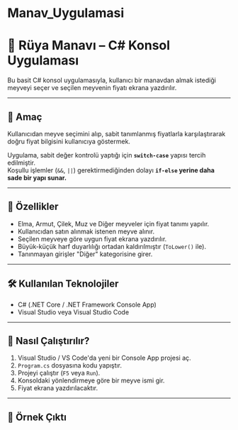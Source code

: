 # Manav_Uygulamasi

# 🛒 Rüya Manavı – C# Konsol Uygulaması

Bu basit C# konsol uygulamasıyla, kullanıcı bir manavdan almak istediği meyveyi seçer ve seçilen meyvenin fiyatı ekrana yazdırılır.

---

## 🎯 Amaç

Kullanıcıdan meyve seçimini alıp, sabit tanımlanmış fiyatlarla karşılaştırarak doğru fiyat bilgisini kullanıcıya göstermek.

Uygulama, sabit değer kontrolü yaptığı için **`switch-case`** yapısı tercih edilmiştir.  
Koşullu işlemler (`&&`, `||`) gerektirmediğinden dolayı **`if-else` yerine daha sade bir yapı sunar.**

---

## 🧩 Özellikler

- Elma, Armut, Çilek, Muz ve Diğer meyveler için fiyat tanımı yapılır.
- Kullanıcıdan satın alınmak istenen meyve alınır.
- Seçilen meyveye göre uygun fiyat ekrana yazdırılır.
- Büyük-küçük harf duyarlılığı ortadan kaldırılmıştır (`ToLower()` ile).
- Tanınmayan girişler "Diğer" kategorisine girer.

---

## 🛠 Kullanılan Teknolojiler

- C# (.NET Core / .NET Framework Console App)
- Visual Studio veya Visual Studio Code

---

## 🚀 Nasıl Çalıştırılır?

1. Visual Studio / VS Code'da yeni bir Console App projesi aç.
2. `Program.cs` dosyasına kodu yapıştır.
3. Projeyi çalıştır (`F5` veya `Run`).
4. Konsoldaki yönlendirmeye göre bir meyve ismi gir.
5. Fiyat ekrana yazdırılacaktır.

---

## 📌 Örnek Çıktı

